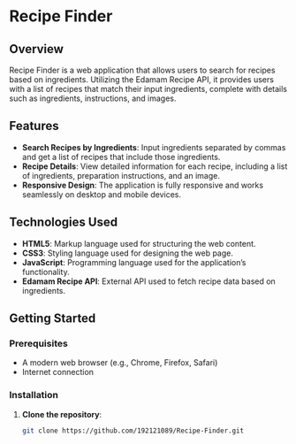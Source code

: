 # Recipe Finder

## Overview

Recipe Finder is a web application that allows users to search for recipes based on ingredients. Utilizing the Edamam Recipe API, it provides users with a list of recipes that match their input ingredients, complete with details such as ingredients, instructions, and images.

## Features

- **Search Recipes by Ingredients**: Input ingredients separated by commas and get a list of recipes that include those ingredients.
- **Recipe Details**: View detailed information for each recipe, including a list of ingredients, preparation instructions, and an image.
- **Responsive Design**: The application is fully responsive and works seamlessly on desktop and mobile devices.

## Technologies Used

- **HTML5**: Markup language used for structuring the web content.
- **CSS3**: Styling language used for designing the web page.
- **JavaScript**: Programming language used for the application’s functionality.
- **Edamam Recipe API**: External API used to fetch recipe data based on ingredients.

## Getting Started

### Prerequisites

- A modern web browser (e.g., Chrome, Firefox, Safari)
- Internet connection

### Installation

1. **Clone the repository**:
   ```sh
   git clone https://github.com/192121089/Recipe-Finder.git
